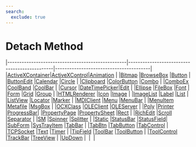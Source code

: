 ```yaml
---
search:
  exclude: true
---
```


<h1 class="heading"><span class="name">Detach Method</span></h1>

|--------------------------------------------------|----------------------------------------------|----------------------------------------|
|[ActiveXContainer](../objects/activexcontainer.md)|[ActiveXControl](../objects/activexcontrol.md)|[Animation](../objects/animation.md)    |
|[Bitmap](../objects/bitmap.md)                    |[BrowseBox](../objects/browsebox.md)          |[Button](../objects/button.md)          |
|[ButtonEdit](../objects/buttonedit.md)            |[Calendar](../objects/calendar.md)            |[Circle](../objects/circle.md)          |
|[Clipboard](../objects/clipboard.md)              |[ColorButton](../objects/colorbutton.md)      |[Combo](../objects/combo.md)            |
|[ComboEx](../objects/comboex.md)                  |[CoolBand](../objects/coolband.md)            |[CoolBar](../objects/coolbar.md)        |
|[Cursor](../objects/cursor.md)                    |[DateTimePicker](../objects/datetimepicker.md)|[Edit](../objects/edit.md)              |
|[Ellipse](../objects/ellipse.md)                  |[FileBox](../objects/filebox.md)              |[Font](../objects/font.md)              |
|[Form](../objects/form.md)                        |[Grid](../objects/grid.md)                    |[Group](../objects/group.md)            |
|[HTMLRenderer](../objects/htmlrenderer.md)        |[Icon](../objects/icon.md)                    |[Image](../objects/image.md)            |
|[ImageList](../objects/imagelist.md)              |[Label](../objects/label.md)                  |[List](../objects/list.md)              |
|[ListView](../objects/listview.md)                |[Locator](../objects/locator.md)              |[Marker](../objects/marker.md)          |
|[MDIClient](../objects/mdiclient.md)              |[Menu](../objects/menu.md)                    |[MenuBar](../objects/menubar.md)        |
|[MenuItem](../objects/menuitem.md)                |[Metafile](../objects/metafile.md)            |[MsgBox](../objects/msgbox.md)          |
|[OCXClass](../objects/ocxclass.md)                |[OLEClient](../objects/oleclient.md)          |[OLEServer](../objects/oleserver.md)    |
|[Poly](../objects/poly.md)                        |[Printer](../objects/printer.md)              |[ProgressBar](../objects/progressbar.md)|
|[PropertyPage](../objects/propertypage.md)        |[PropertySheet](../objects/propertysheet.md)  |[Rect](../objects/rect.md)              |
|[RichEdit](../objects/richedit.md)                |[Scroll](../objects/scroll.md)                |[Separator](../objects/separator.md)    |
|[SM](../objects/sm.md)                            |[Spinner](../objects/spinner.md)              |[Splitter](../objects/splitter.md)      |
|[Static](../objects/static.md)                    |[StatusBar](../objects/statusbar.md)          |[StatusField](../objects/statusfield.md)|
|[SubForm](../objects/subform.md)                  |[SysTrayItem](../objects/systrayitem.md)      |[TabBar](../objects/tabbar.md)          |
|[TabBtn](../objects/tabbtn.md)                    |[TabButton](../objects/tabbutton.md)          |[TabControl](../objects/tabcontrol.md)  |
|[TCPSocket](../objects/tcpsocket.md)              |[Text](../objects/text.md)                    |[Timer](../objects/timer.md)            |
|[TipField](../objects/tipfield.md)                |[ToolBar](../objects/toolbar.md)              |[ToolButton](../objects/toolbutton.md)  |
|[ToolControl](../objects/toolcontrol.md)          |[TrackBar](../objects/trackbar.md)            |[TreeView](../objects/treeview.md)      |
|[UpDown](../objects/updown.md)                    |&nbsp;                                        |&nbsp;                                  |
